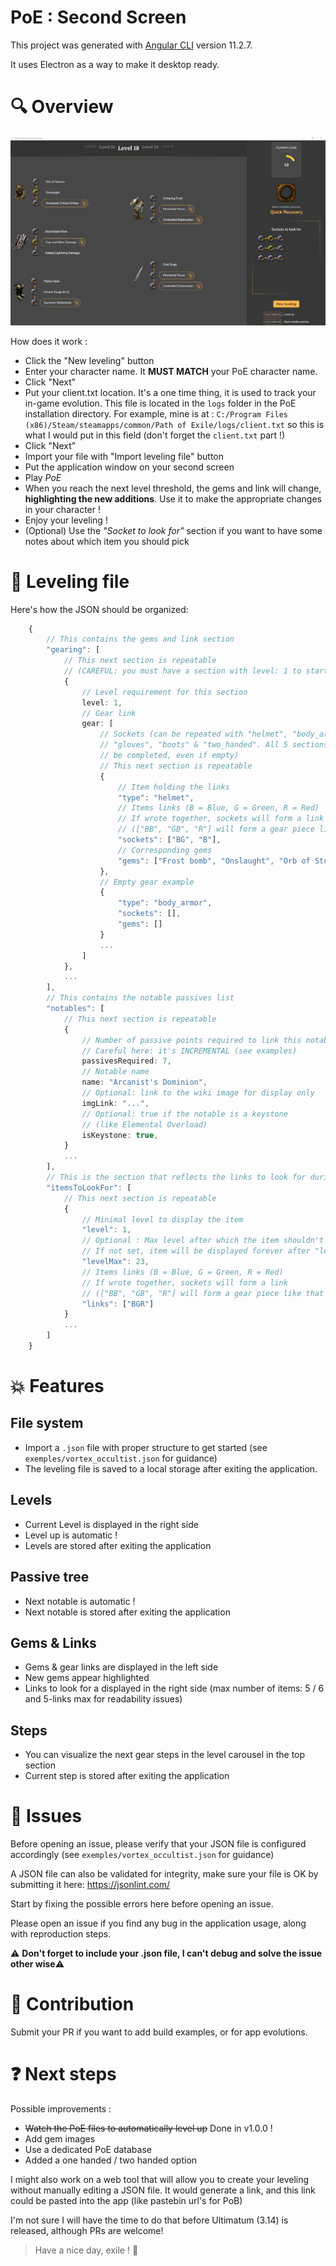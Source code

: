 # PoE : Second Screen

This project was generated with [Angular CLI](https://github.com/angular/angular-cli) version 11.2.7.

It uses Electron as a way to make it desktop ready.

# 🔍 Overview

![image info](./assets/overview.png)

How does it work :

- Click the "New leveling" button
- Enter your character name. It **MUST MATCH** your PoE character name.
- Click "Next"
- Put your client.txt location. It's a one time thing, it is used to track your in-game evolution. This file is located in the `logs` folder in the PoE installation directory. For example, mine is at : `C:/Program Files (x86)/Steam/steamapps/common/Path of Exile/logs/client.txt` so this is what I would put in this field (don't forget the `client.txt` part !)
- Click "Next"
- Import your file with "Import leveling file" button
- Put the application window on your second screen
- Play _PoE_
- When you reach the next level threshold, the gems and link will change, **highlighting the new additions**. Use it to make the appropriate changes in your character !
- Enjoy your leveling !
- (Optional) Use the _"Socket to look for"_ section if you want to have some notes about which item you should pick

# 📝 Leveling file

Here's how the JSON should be organized:

```typescript
    {
        // This contains the gems and link section
        "gearing": [
            // This next section is repeatable
            // (CAREFUL: you must have a section with level: 1 to start with !)
            {
                // Level requirement for this section
                level: 1,
                // Gear link
                gear: [
                    // Sockets (can be repeated with "helmet", "body_armor",
                    // "gloves", "boots" & "two_handed". All 5 sections must
                    // be completed, even if empty)
                    // This next section is repeatable
                    {
                        // Item holding the links
                        "type": "helmet",
                        // Items links (B = Blue, G = Green, R = Red)
                        // If wrote together, sockets will form a link
                        // (["BB", "GB", "R"] will form a gear piece like that "B-B G-B R")
                        "sockets": ["BG", "B"],
                        // Corresponding gems
                        "gems": ["Frost bomb", "Onslaught", "Orb of Storms"]
                    },
                    // Empty gear example
                    {
                        "type": "body_armor",
                        "sockets": [],
                        "gems": []
                    }
                    ...
                ]
            },
            ...
        ],
        // This contains the notable passives list
        "notables": [
            // This next section is repeatable
            {
                // Number of passive points required to link this notable
                // Careful here: it's INCREMENTAL (see examples)
                passivesRequired: 7,
                // Notable name
                name: "Arcanist's Dominion",
                // Optional: link to the wiki image for display only
                imgLink: "...",
                // Optional: true if the notable is a keystone
                // (like Elemental Overload)
                isKeystone: true,
            }
            ...
        ],
        // This is the section that reflects the links to look for during leveling
        "itemsToLookFor": [
            // This next section is repeatable
            {
                // Minimal level to display the item
                "level": 1,
                // Optional : Max level after which the item shouldn't be displayed.
                // If not set, item will be displayed forever after "level" is reached
                "levelMax": 23,
                // Items links (B = Blue, G = Green, R = Red)
                // If wrote together, sockets will form a link
                // (["BB", "GB", "R"] will form a gear piece like that "B-B G-B R")
                "links": ["BGR"]
            }
            ...
        ]
    }
```

# 💥 Features

## File system

- Import a `.json` file with proper structure to get started (see `exemples/vortex_occultist.json` for guidance)
- The leveling file is saved to a local storage after exiting the application.

## Levels

- Current Level is displayed in the right side
- Level up is automatic !
- Levels are stored after exiting the application

## Passive tree

- Next notable is automatic !
- Next notable is stored after exiting the application

## Gems & Links

- Gems & gear links are displayed in the left side
- New gems appear highlighted
- Links to look for a displayed in the right side (max number of items: 5 / 6 and 5-links max for readability issues)

## Steps

- You can visualize the next gear steps in the level carousel in the top section
- Current step is stored after exiting the application

# 🐛 Issues

Before opening an issue, please verify that your JSON file is configured accordingly (see `exemples/vortex_occultist.json` for guidance)

A JSON file can also be validated for integrity, make sure your file is OK by submitting it here: https://jsonlint.com/

Start by fixing the possible errors here before opening an issue.

Please open an issue if you find any bug in the application usage, along with reproduction steps.

⚠️ **Don't forget to include your .json file, I can't debug and solve the issue other wise**⚠️

# 🤝 Contribution

Submit your PR if you want to add build examples, or for app evolutions.

# ❓ Next steps

Possible improvements :

- ~~Watch the PoE files to automatically level up~~ Done in v1.0.0 !
- Add gem images
- Use a dedicated PoE database
- Added a one handed / two handed option

I might also work on a web tool that will allow you to create your leveling without manually editing a JSON file. It would generate a link, and this link could be pasted into the app (like pastebin url's for PoB)

I'm not sure I will have the time to do that before Ultimatum (3.14) is released, although PRs are welcome!

> Have a nice day, exile ! 👋
